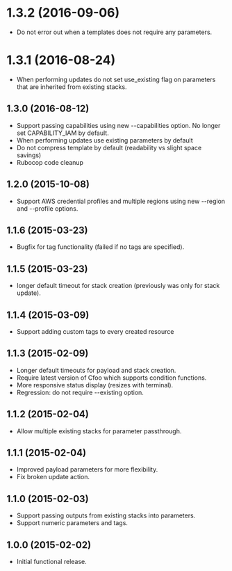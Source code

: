 # 1.3.2 (2016-09-06)
- Do not error out when a templates does not require any parameters.

# 1.3.1 (2016-08-24)
- When performing updates do not set use_existing flag on parameters that are
    inherited from existing stacks.

## 1.3.0 (2016-08-12)
- Support passing capabilities using new --capabilities option. No longer set
    CAPABILITY_IAM by default.
- When performing updates use existing parameters by default
- Do not compress template by default (readability vs slight space savings)
- Rubocop code cleanup

## 1.2.0 (2015-10-08)
- Support AWS credential profiles and multiple regions using new --region and
  --profile options.

## 1.1.6 (2015-03-23)

- Bugfix for tag functionality (failed if no tags are specified).

## 1.1.5 (2015-03-23)

- longer default timeout for stack creation (previously was only for stack update).

## 1.1.4 (2015-03-09)

- Support adding custom tags to every created resource

## 1.1.3 (2015-02-09)

- Longer default timeouts for payload and stack creation.
- Require latest version of Cfoo which supports condition functions.
- More responsive status display (resizes with terminal).
- Regression: do not require --existing option.

## 1.1.2 (2015-02-04)

- Allow multiple existing stacks for parameter passthrough.

## 1.1.1 (2015-02-04)

- Improved payload parameters for more flexibility.
- Fix broken update action.

## 1.1.0 (2015-02-03)

- Support passing outputs from existing stacks into parameters.
- Support numeric parameters and tags.

## 1.0.0 (2015-02-02)

- Initial functional release.
